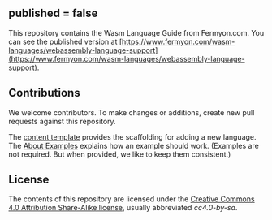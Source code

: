 published = false
---
This repository contains the Wasm Language Guide from Fermyon.com. You can see the published version at [https://www.fermyon.com/wasm-languages/webassembly-language-support](https://www.fermyon.com/wasm-languages/webassembly-language-support).

## Contributions

We welcome contributors. To make changes or additions, create new pull requests against this repository.

The [content template](tpl.md) provides the scaffolding for adding a new language. The [About Examples](about-examples.md) explains how an example should work. (Examples are not required. But when provided, we like to keep them consistent.)

## License

The contents of this repository are licensed under the [Creative Commons 4.0 Attribution Share-Alike license](https://creativecommons.org/licenses/by-sa/4.0/legalcode), usually abbreviated _cc4.0-by-sa_.